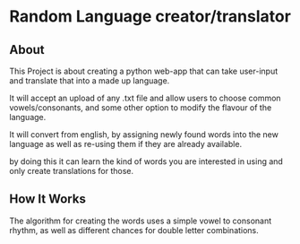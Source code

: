 # Random Language creator/translator

## About

This Project is about creating a python web-app that can take user-input and translate that into a made up language.

It will accept an upload of any .txt file and allow users to choose common vowels/consonants, and some other option to modify the flavour of the language. 

It will convert from english, by assigning newly found words into the new language as well as re-using them if they are already available.

by doing this it can learn the kind of words you are interested in using and only create translations for those.

## How It Works

The algorithm for creating the words uses a simple vowel to consonant rhythm, as well as different chances for double letter combinations.